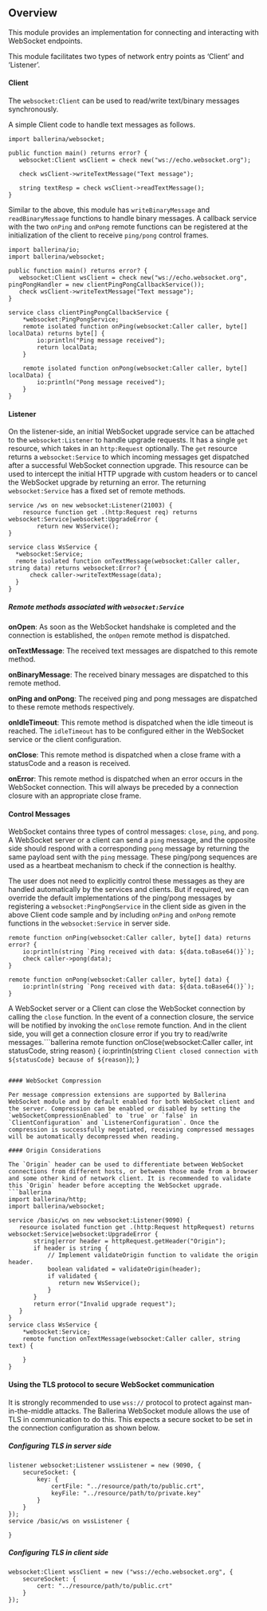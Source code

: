 ## Overview

This module provides an implementation for connecting and interacting with WebSocket endpoints. 

This module facilitates two types of network entry points as ‘Client’ and ‘Listener’. 

#### Client

The `websocket:Client` can be used to read/write text/binary messages synchronously. 

A simple Client code to handle text messages as follows.
```ballerina
import ballerina/websocket;

public function main() returns error? {
   websocket:Client wsClient = check new("ws://echo.websocket.org");

   check wsClient->writeTextMessage("Text message");

   string textResp = check wsClient->readTextMessage();
}
```
Similar to the above, this module has `writeBinaryMessage` and `readBinaryMessage` functions to handle binary messages.
A callback service with the two `onPing` and `onPong` remote functions can be registered at the initialization of the client to receive `ping/pong` control frames.
```ballerina
import ballerina/io;
import ballerina/websocket;

public function main() returns error? {
   websocket:Client wsClient = check new("ws://echo.websocket.org", pingPongHandler = new clientPingPongCallbackService());
   check wsClient->writeTextMessage("Text message");
}

service class clientPingPongCallbackService {
    *websocket:PingPongService;
    remote isolated function onPing(websocket:Caller caller, byte[] localData) returns byte[] {
        io:println("Ping message received");
        return localData;
    }

    remote isolated function onPong(websocket:Caller caller, byte[] localData) {
        io:println("Pong message received");
    }
}
```

#### Listener

On the listener-side, an initial WebSocket upgrade service can be attached to the `websocket:Listener` to handle upgrade requests. It has a single `get` resource, which takes in an `http:Request` optionally. The `get` resource returns a `websocket:Service` to which incoming messages get dispatched after a successful WebSocket connection upgrade. This resource can be used to intercept the initial HTTP upgrade with custom headers or to cancel the WebSocket upgrade by returning an error.
The returning `websocket:Service` has a fixed set of remote methods.

```ballerina
service /ws on new websocket:Listener(21003) {
    resource function get .(http:Request req) returns websocket:Service|websocket:UpgradeError {
        return new WsService();
}
        
service class WsService {
  *websocket:Service;
  remote isolated function onTextMessage(websocket:Caller caller, string data) returns websocket:Error? {
      check caller->writeTextMessage(data);
  }
}              
```

##### Remote methods associated with `websocket:Service`

**onOpen**: As soon as the WebSocket handshake is completed and the connection is established, the `onOpen` remote method is dispatched.

**onTextMessage**: The received text messages are dispatched to this remote method.

**onBinaryMessage**: The received binary messages are dispatched to this remote method.

**onPing and onPong**: The received ping and pong messages are dispatched to these remote methods respectively.

**onIdleTimeout**: This remote method is dispatched when the idle timeout is reached. The `idleTimeout` has to be configured either in the WebSocket service or the client configuration.

**onClose**: This remote method is dispatched when a close frame with a statusCode and a reason is received.

**onError**: This remote method is dispatched when an error occurs in the WebSocket connection. This will always be preceded by a connection closure with an appropriate close frame.

#### Control Messages

WebSocket contains three types of control messages: `close`, `ping`, and `pong`. A WebSocket server or a client can send a `ping` message, and the opposite side should respond with a corresponding `pong` message by returning the same payload sent with the `ping` message. These ping/pong sequences are used as a heartbeat mechanism to check if the connection is healthy. 

The user does not need to explicitly control these messages as they are handled automatically by the services and clients. But if required, we can override the default implementations of the ping/pong messages by registering a `websocket:PingPongService` in the client side as given in the above Client code sample and by including `onPing` and `onPong` remote functions in the `websocket:Service` in server side.

```ballerina
remote function onPing(websocket:Caller caller, byte[] data) returns error? {
    io:println(string `Ping received with data: ${data.toBase64()}`);
    check caller->pong(data);
}
 
remote function onPong(websocket:Caller caller, byte[] data) {
    io:println(string `Pong received with data: ${data.toBase64()}`);
}
```

A WebSocket server or a Client can close the WebSocket connection by calling the `close` function. In the event of a connection closure, the service will be notified by invoking the `onClose` remote function. And in the client side, you will get a connection closure error if you try to read/write messages.```ballerina
remote function onClose(websocket:Caller caller, int statusCode, string reason) {
    io:println(string `Client closed connection with ${statusCode} because of ${reason}`);
}
```

#### WebSocket Compression

Per message compression extensions are supported by Ballerina WebSocket module and by default enabled for both WebSocket client and the server. Compression can be enabled or disabled by setting the `webSocketCompressionEnabled` to `true` or `false` in `ClientConfiguration` and `ListenerConfiguration`. Once the compression is successfully negotiated, receiving compressed messages will be automatically decompressed when reading.

#### Origin Considerations

The `Origin` header can be used to differentiate between WebSocket connections from different hosts, or between those made from a browser and some other kind of network client. It is recommended to validate this `Origin` header before accepting the WebSocket upgrade.
```ballerina
import ballerina/http;
import ballerina/websocket;

service /basic/ws on new websocket:Listener(9090) {
   resource isolated function get .(http:Request httpRequest) returns websocket:Service|websocket:UpgradeError {
       string|error header = httpRequest.getHeader("Origin");
       if header is string {
           // Implement validateOrigin function to validate the origin header.
	       boolean validated = validateOrigin(header);
           if validated {
              return new WsService();
           }
       }
       return error("Invalid upgrade request");
   }
}
service class WsService {
    *websocket:Service;
    remote function onTextMessage(websocket:Caller caller, string text) {
        
    }
}
```

#### Using the TLS protocol to secure WebSocket communication

It is strongly recommended to use `wss://` protocol to protect against man-in-the-middle attacks. The Ballerina WebSocket module allows the use of TLS in communication to do this. This expects a secure socket to be set in the connection configuration as shown below.

##### Configuring TLS in server side

```ballerina
listener websocket:Listener wssListener = new (9090, {
    secureSocket: {
        key: {
            certFile: "../resource/path/to/public.crt",
            keyFile: "../resource/path/to/private.key"
        }
    }
});
service /basic/ws on wssListener {
    
}
```

##### Configuring TLS in client side

```ballerina
websocket:Client wssClient = new ("wss://echo.websocket.org", {
    secureSocket: {
        cert: "../resource/path/to/public.crt"
    }
});
```